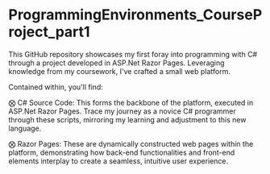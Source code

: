 # ProgrammingEnvironments_CourseProject_part1

This GitHub repository showcases my first foray into programming with C# through a project developed in ASP.Net Razor Pages. Leveraging knowledge from my coursework, I've crafted a small web platform.

Contained within, you'll find:

⨂ C# Source Code: This forms the backbone of the platform, executed in ASP.Net Razor Pages. Trace my journey as a novice C# programmer through these scripts, mirroring my learning and adjustment to this new language.

⨂ Razor Pages: These are dynamically constructed web pages within the platform, demonstrating how back-end functionalities and front-end elements interplay to create a seamless, intuitive user experience.
